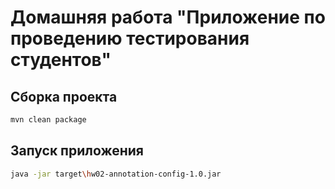 # Домашняя работа "Приложение по проведению тестирования студентов"

## Сборка проекта
```bash
mvn clean package
```

## Запуск приложения
```bash
java -jar target\hw02-annotation-config-1.0.jar
```
